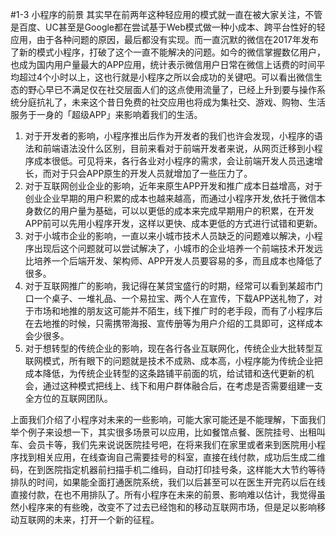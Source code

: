 #1-3 小程序的前景
其实早在前两年这种轻应用的模式就一直在被大家关注，不管是百度、UC甚至是Google都在尝试基于Web模式做一种小成本、跨平台性好的轻应用，由于各种问题的原因，最后都没有实现。而一直沉默的微信在2017年发布了新的模式小程序，打破了这个一直不能解决的问题。如今的微信掌握数亿用户，也成为国内用户量最大的APP应用，统计表示微信用户日常在微信上话费的时间平均超过4个小时以上，这也行就是小程序之所以会成功的关键吧。可以看出微信生态的野心早已不满足仅在社交层面人们的这点使用流量了，已经上升到要与操作系统分庭抗礼了，未来这个昔日免费的社交应用也将成为集社交、游戏、购物、生活服务于一身的「超级APP」来影响着我们的生活。

1. 对于开发者的影响，小程序推出后作为开发者的我们也许会发现，小程序的语法和前端语法没什么区别，目前来看对于前端开发者来说，从网页迁移到小程序成本很低。可见将来，各行各业对小程序的需求，会让前端开发人员迅速增长，而对于只会APP原生的开发人员就增加了一些压力了。
2. 对于互联网创业企业的影响，近年来原生APP开发和推广成本日益增高，对于创业企业早期的用户积累的成本也越来越高，而通过小程序开发,依托于微信本身数亿的用户量为基础，可以以更低的成本来完成早期用户的积累，在开发APP前可以先用小程序开发，这样以更快、成本更低的方式进行试错和更新。
3. 对于小城市企业的影响，一直以来小城市技术人员缺乏的问题难以解决，小程序出现后这个问题就可以尝试解决了，小城市的企业培养一个前端技术开发远比培养一个后端开发、架构师、APP开发人员要容易的多，而且成本也降低了很多。
4. 对于互联网推广的影响，我记得在某贷宝盛行的时期，经常可以看到某超市门口一个桌子、一堆礼品、一个易拉宝、两个人在宣传，下载APP送礼物了，对于市场和地推的朋友这可能并不陌生，线下推广时的老手段，而有了小程序后在去地推的时候，只需携带海报、宣传册等为用户介绍的工具即可，这样成本会少很多。
5. 对于想转型的传统企业的影响，现在各行各业互联网化，传统企业大批转型互联网模式，所有眼下的问题就是技术不成熟、成本高，小程序能为传统企业把成本降低，为传统企业转型的这条路铺平前面的坑，给试错和迭代更新的机会，通过这种模式把线上、线下和用户群体融合后，在考虑是否需要组建一支全方位的互联网团队。

上面我们介绍了小程序对未来的一些影响，可能大家可能还是不能理解，下面我们举个例子来设想一下，其实很多场景可以应用，比如餐馆点餐、医院挂号、出租叫车、会员卡等，我们先来说说医院挂号吧，在将来我们在家里或者来到医院用小程序找到相关应用，在线查询自己需要挂号的科室，直接在线付款，成功后生成二维码，在到医院指定机器前扫描手机二维码，自动打印挂号条，这样能大大节约等待排队的时间，如果能全面打通医院系统，我们以后甚至可以在医生开完药以后在线直接付款，在也不用排队了。所有小程序在未来的前景、影响难以估计，我觉得虽然小程序来的有些晚，改变不了过去已经饱和的移动互联网市场，但是足以影响移动互联网的未来，打开一个新的征程。